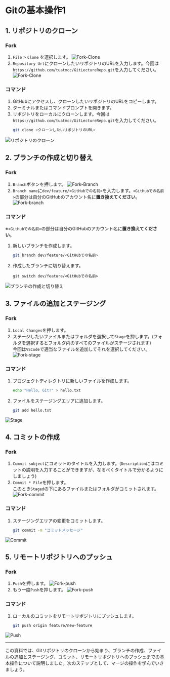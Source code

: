 # Gitの基本操作1

## 1. リポジトリのクローン
### Fork
1. `File` > `Clone` を選択します。
![Fork-Clone](./images/fork/clone.png)
2. `Repository Url`にクローンしたいリポジトリのURLを入力します。今回は`https://github.com/tuatmcc/GitLectureRepo.git`を入力してください。
![Fork-Clone](./images/fork/clone2.png)

### コマンド
1. GitHubにアクセスし、クローンしたいリポジトリのURLをコピーします。
2. ターミナルまたはコマンドプロンプトを開きます。
3. リポジトリをローカルにクローンします。今回は`https://github.com/tuatmcc/GitLectureRepo.git`を入力してください。
    ```sh
    git clone <クローンしたいリポジトリのURL>
    ```
![リポジトリのクローン](./images/clone.png)

## 2. ブランチの作成と切り替え
### Fork
1. `Branch`ボタンを押します。
![Fork-Branch](./images/fork/branch.png)
2. `Branch name`に`dev/feature/<GitHubでの名前>`を入力します。`<GitHubでの名前>`の部分は自分のGitHubのアカウント名に**置き換えてください**。
![Fork-branch](./images/fork/branch2.png)

### コマンド
※`<GitHubでの名前>`の部分は自分のGitHubのアカウント名に**置き換えてください**。
1. 新しいブランチを作成します。
    ```sh
    git branch dev/feature/<GitHubでの名前>
    ```
2. 作成したブランチに切り替えます。
    ```
    git switch dev/feature/<GitHubでの名前>
    ```

![ブランチの作成と切り替え](./images/branch.png)

## 3. ファイルの追加とステージング
### Fork
1. `Local Changes`を押します。
2. ステージしたいファイルまたはフォルダを選択して`Stage`を押します。(フォルダを選択するとフォルダ内のすべてのファイルがステージされます)\
今回は`VSCode`で適当なファイルを追加してそれを選択してください。
![Fork-stage](./images/fork/stage.png)

### コマンド
1. プロジェクトディレクトリに新しいファイルを作成します。
    ```sh
    echo "Hello, Git!" > hello.txt
    ```
2. ファイルをステージングエリアに追加します。
    ```sh
    git add hello.txt
    ```
![Stage](./images/stage.png)

## 4. コミットの作成
### Fork
1. `Commit subject`にコミットのタイトルを入力します。(`Description`にはコミットの説明を入力することができますが、なるべくタイトルで分かるようにしましょう)
2. `Commit * File`を押します。\
このとき`Staged`の下にあるファイルまたはフォルダがコミットされます。
![Fork-commit](./images/fork/commit.png)

### コマンド
1. ステージングエリアの変更をコミットします。
    ```sh
    git commit -m "コミットメッセージ"
    ```
![Commit](./images/commit.png)

## 5. リモートリポジトリへのプッシュ
### Fork
1. `Push`を押します。
![Fork-push](./images/fork/push.png)
2. もう一度`Push`を押します。
![Fork-push](./images/fork/push2.png)

### コマンド
1. ローカルのコミットをリモートリポジトリにプッシュします。
    ```sh
    git push origin feature/new-feature
    ```
![Push](./images/push.png)

---

この資料では、Gitリポジトリのクローンから始まり、ブランチの作成、ファイルの追加とステージング、コミット、リモートリポジトリへのプッシュまでの基本操作について説明しました。次のステップとして、マージの操作を学んでいきましょう。
